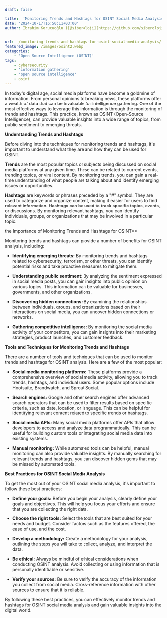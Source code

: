 ```yaml
---
draft: false

title:  'Monitoring Trends and Hashtags for OSINT Social Media Analysis'
date: '2024-10-17T16:50:11+03:00'
author: İbrahim Korucuoğlu ([@siberoloji](https://github.com/siberoloji))
 
 
url:  /monitoring-trends-and-hashtags-for-osint-social-media-analysis/
featured_image: /images/osint2.webp
categories:
    - 'Open Source Intelligence (OSINT)'
tags:
    - cybersecurity
    - 'information gathering'
    - 'open source intelligence'
    - osint
---
```



In today's digital age, social media platforms have become a goldmine of information. From personal opinions to breaking news, these platforms offer a wealth of data that can be invaluable for intelligence gathering. One of the most effective ways to leverage this information is through the monitoring of trends and hashtags. This practice, known as OSINT (Open-Source Intelligence), can provide valuable insights into a wide range of topics, from public sentiment to emerging threats.



**Understanding Trends and Hashtags**



Before diving into the techniques for monitoring trends and hashtags, it's important to understand what they are and how they can be used for OSINT.



**Trends** are the most popular topics or subjects being discussed on social media platforms at any given time. These can be related to current events, trending topics, or viral content. By monitoring trends, you can gain a real-time understanding of what people are talking about and identify emerging issues or opportunities.



**Hashtags** are keywords or phrases preceded by a "#" symbol. They are used to categorize and organize content, making it easier for users to find relevant information. Hashtags can be used to track specific topics, events, or discussions. By monitoring relevant hashtags, you can identify individuals, groups, or organizations that may be involved in a particular topic.



the Importance of Monitoring Trends and Hashtags for OSINT**



Monitoring trends and hashtags can provide a number of benefits for OSINT analysis, including:


* **Identifying emerging threats:** By monitoring trends and hashtags related to cybersecurity, terrorism, or other threats, you can identify potential risks and take proactive measures to mitigate them.

* **Understanding public sentiment:** By analyzing the sentiment expressed in social media posts, you can gain insights into public opinion on various topics. This information can be valuable for businesses, governments, and other organizations.

* **Discovering hidden connections:** By examining the relationships between individuals, groups, and organizations based on their interactions on social media, you can uncover hidden connections or networks.

* **Gathering competitive intelligence:** By monitoring the social media activity of your competitors, you can gain insights into their marketing strategies, product launches, and customer feedback.




**Tools and Techniques for Monitoring Trends and Hashtags**



There are a number of tools and techniques that can be used to monitor trends and hashtags for OSINT analysis. Here are a few of the most popular:


* **Social media monitoring platforms:** These platforms provide a comprehensive overview of social media activity, allowing you to track trends, hashtags, and individual users. Some popular options include Hootsuite, Brandwatch, and Sprout Social.

* **Search engines:** Google and other search engines offer advanced search operators that can be used to filter results based on specific criteria, such as date, location, or language. This can be helpful for identifying relevant content related to specific trends or hashtags.

* **Social media APIs:** Many social media platforms offer APIs that allow developers to access and analyze data programmatically. This can be useful for building custom tools or integrating social media data into existing systems.

* **Manual monitoring:** While automated tools can be helpful, manual monitoring can also provide valuable insights. By manually searching for relevant trends and hashtags, you can discover hidden gems that may be missed by automated tools.




**Best Practices for OSINT Social Media Analysis**



To get the most out of your OSINT social media analysis, it's important to follow these best practices:


* **Define your goals:** Before you begin your analysis, clearly define your goals and objectives. This will help you focus your efforts and ensure that you are collecting the right data.

* **Choose the right tools:** Select the tools that are best suited for your needs and budget. Consider factors such as the features offered, the ease of use, and the cost.

* **Develop a methodology:** Create a methodology for your analysis, outlining the steps you will take to collect, analyze, and interpret the data.

* **Be ethical:** Always be mindful of ethical considerations when conducting OSINT analysis. Avoid collecting or using information that is personally identifiable or sensitive.

* **Verify your sources:** Be sure to verify the accuracy of the information you collect from social media. Cross-reference information with other sources to ensure that it is reliable.




By following these best practices, you can effectively monitor trends and hashtags for OSINT social media analysis and gain valuable insights into the digital world.
